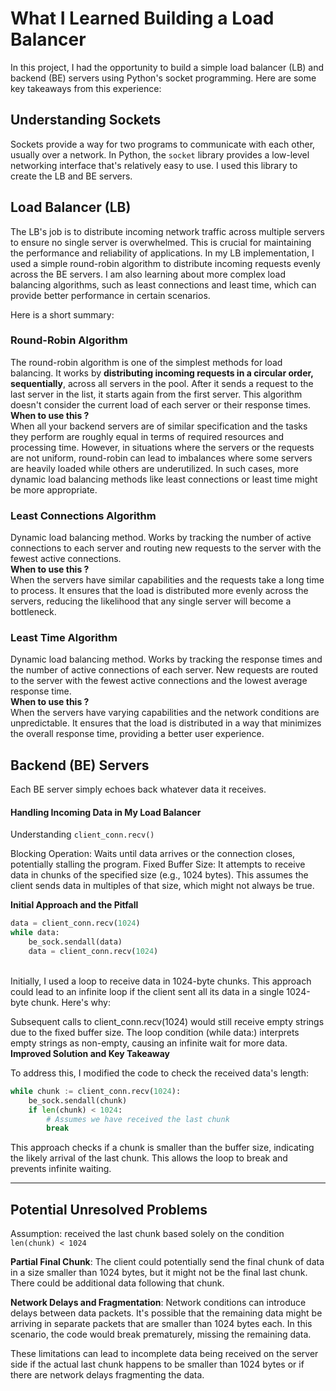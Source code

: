 # What I Learned Building a Load Balancer
In this project, I had the opportunity to build a simple load balancer (LB) and backend (BE) servers using Python's socket programming. Here are some key takeaways from this experience:

## Understanding Sockets
Sockets provide a way for two programs to communicate with each other, usually over a network. In Python, the `socket` library provides a low-level networking interface that's relatively easy to use. I used this library to create the LB and BE servers.

## Load Balancer (LB)
The LB's job is to distribute incoming network traffic across multiple servers to ensure no single server is overwhelmed. This is crucial for maintaining the performance and reliability of applications.
In my LB implementation, I used a simple round-robin algorithm to distribute incoming requests evenly across the BE servers. I am also learning about more complex load balancing algorithms, such as least connections and least time, which can provide better performance in certain scenarios.

Here is a short summary:
### Round-Robin Algorithm
The round-robin algorithm is one of the simplest methods for load balancing. It works by **distributing incoming requests in a circular order, sequentially**, across all servers in the pool. After it sends a request to the last server in the list, it starts again from the first server.
This algorithm doesn't consider the current load of each server or their response times. <br>
**When to use this ?** <br>
When all your backend servers are of similar specification and the tasks they perform are roughly equal in terms of required resources and processing time.
However, in situations where the servers or the requests are not uniform, round-robin can lead to imbalances where some servers are heavily loaded while others are underutilized. In such cases, more dynamic load balancing methods like least connections or least time might be more appropriate.

### Least Connections Algorithm
Dynamic load balancing method. Works by tracking the number of active connections to each server and routing new requests to the server with the fewest active connections. <br>
**When to use this ?** <br>
When the servers have similar capabilities and the requests take a long time to process. It ensures that the load is distributed more evenly across the servers, reducing the likelihood that any single server will become a bottleneck.

### Least Time Algorithm
Dynamic load balancing method. Works by tracking the response times and the number of active connections of each server. New requests are routed to the server with the fewest active connections and the lowest average response time.  <br>
**When to use this ?** <br>
When the servers have varying capabilities and the network conditions are unpredictable. It ensures that the load is distributed in a way that minimizes the overall response time, providing a better user experience.

## Backend (BE) Servers
Each BE server simply echoes back whatever data it receives.

#### Handling Incoming Data in My Load Balancer
Understanding `client_conn.recv()`

Blocking Operation: Waits until data arrives or the connection closes, potentially stalling the program.
Fixed Buffer Size: It attempts to receive data in chunks of the specified size (e.g., 1024 bytes). This assumes the client sends data in multiples of that size, which might not always be true.

**Initial Approach and the Pitfall**

```python
data = client_conn.recv(1024)
while data:
    be_sock.sendall(data)
    data = client_conn.recv(1024)
```
<br>
Initially, I used a loop to receive data in 1024-byte chunks. This approach could lead to an infinite loop if the client sent all its data in a single 1024-byte chunk. Here's why:

Subsequent calls to client_conn.recv(1024) would still receive empty strings due to the fixed buffer size.
The loop condition (while data:) interprets empty strings as non-empty, causing an infinite wait for more data. <br>
**Improved Solution and Key Takeaway**

To address this, I modified the code to check the received data's length:

```python
while chunk := client_conn.recv(1024):
    be_sock.sendall(chunk)
    if len(chunk) < 1024:
        # Assumes we have received the last chunk
        break
```

This approach checks if a chunk is smaller than the buffer size, indicating the likely arrival of the last chunk. This allows the loop to break and prevents infinite waiting.
<hr>

## Potential Unresolved Problems
Assumption: received the last chunk based solely on the condition` len(chunk) < 1024`

**Partial Final Chunk**: The client could potentially send the final chunk of data in a size smaller than 1024 bytes, but it might not be the final last chunk. There could be additional data following that chunk.

**Network Delays and Fragmentation**: Network conditions can introduce delays between data packets. It's possible that the remaining data might be arriving in separate packets that are smaller than 1024 bytes each. In this scenario, the code would break prematurely, missing the remaining data.

These limitations can lead to incomplete data being received on the server side if the actual last chunk happens to be smaller than 1024 bytes or if there are network delays fragmenting the data.

